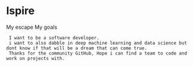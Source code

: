 # Ispire
My escape
My goals 

     I want to be a software developer.
     i want to also dabble in deep machine learning and data science but dont know if that will be a dream that can come true.
     Thanks for the community GitHub, Hope i can find a team to code and work on projects with.
     
